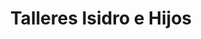 ---
title: "Talleres Isidro e Hijos"
url: /hinojosa-del-duque/talleres-isidro-e-hijos/
shop: reparación de automóviles
---